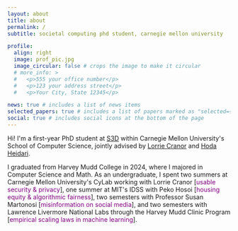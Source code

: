 ```yaml
---
layout: about
title: about
permalink: /
subtitle: societal computing phd student, carnegie mellon university

profile:
  align: right
  image: prof_pic.jpg
  image_circular: false # crops the image to make it circular
  # more_info: >
  #   <p>555 your office number</p>
  #   <p>123 your address street</p>
  #   <p>Your City, State 12345</p>

news: true # includes a list of news items
selected_papers: true # includes a list of papers marked as "selected={true}"
social: true # includes social icons at the bottom of the page
---
```


Hi! I'm a first-year PhD student at [S3D](https://s3d.cmu.edu) within Carnegie Mellon University's School of Computer Science, jointly advised by [Lorrie Cranor](https://lorrie.cranor.org) and [Hoda Heidari](https://www.cs.cmu.edu/~hheidari/). 


I graduated from Harvey Mudd College in 2024, where I majored in Computer Science and Math. As an undergraduate, I spent two summers at Carnegie Mellon University's CyLab working with Lorrie Cranor [<span style="color:#800080">usable security & privacy</span>], one summer at MIT's IDSS with Peko Hosoi [<span style="color:#800080">housing equity & algorithmic fairness</span>], two semesters with Professor Susan Martonosi [<span style="color:#800080">misinformation on social media</span>], and two semesters with Lawrence Livermore National Labs through the Harvey Mudd Clinic Program [<span style="color:#800080">empirical scaling laws in machine learning</span>].
